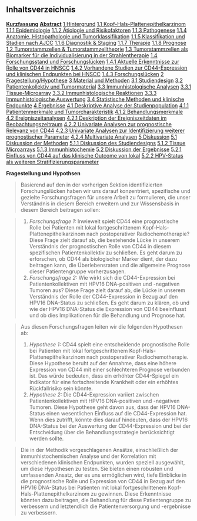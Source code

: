 

## Inhaltsverzeichnis
[**Kurzfassung**](#kurzfassung)
[**Abstract**](#abstract)
[1 Hintergrund](#1-hintergrund)
[1.1 Kopf-Hals-Plattenepithelkarzinom](#1-1-kopf-hals-plattenepithelkarzinom)
[1.1.1 Epidemiologie](#1-1-1-epidemiologie)
[1.1.2 Ätiologie und Risikofaktoren](#1-1-2-ätiologie-und-risikofaktoren)
[1.1.3 Pathogenese](#1-1-3-pathogenese)
[1.1.4 Anatomie, Histopathologie und Tumorklassifikation](#1-1-4-anatomie-histopathologie-und-tumorklassifikation)
[1.1.5 Klassifikation und Stadien nach AJCC](#1-1-5-klassifikation-und-stadien-nach-ajcc)
[1.1.6 Diagnostik & Staging](#1-1-6-diagnostik-staging)
[1.1.7 Therapie](#1-1-7-therapie)
[1.1.8 Prognose](#1-1-8-prognose)
[1.2 Tumorstammzellen & Tumorstammzelltheorie](#1-2-tumorstammzellen-tumorstammzelltheorie)
[1.3 Tumorstammzellen als Biomarker für die Individualisierung in der Strahlentherapie](#1-3-tumorstammzellen-als-biomarker-für-die-individualisierung-in-der-strahlentherapie)
[1.4 Forschungsstand und Forschungslücken](#1-4-forschungsstand-und-forschungslücken)
[1.4.1 Aktuelle Erkenntnisse zur Rolle von CD44 in HNSCC](#1-4-1-aktuelle-erkenntnisse-zur-rolle-von-cd44-in-hnscc)
[1.4.2 Vorhandene Studien zur CD44-Expression und klinischen Endpunkten bei HNSCC](#1-4-2-vorhandene-studien-zur-cd44-expression-und-klinischen-endpunkten-bei-hnscc)
[1.4.3 Forschungslücken](#1-4-3-forschungslücken)
[2 Fragestellung/Hypothese](#2-fragestellunghypothese)
[3 Material und Methoden](#3-material-und-methoden)
[3.1 Studiendesign](#3-1-studiendesign)
[3.2 Patientenkollektiv und Tumormaterial](#3-2-patientenkollektiv-und-tumormaterial)
[3.3 Immunhistologische Analysen](#3-3-immunhistologische-analysen)
[3.3.1 Tissue-Microarray](#3-3-1-tissue-microarray)
[3.3.2 Immunhistologische Reaktionen](#3-3-2-immunhistologische-reaktionen)
[3.3.3 Immunhistologische Auswertung](#3-3-3-immunhistologische-auswertung)
[3.4 Statistische Methoden und klinische Endpunkte](#3-4-statistische-methoden-und-klinische-endpunkte)
[4 Ergebnisse](#4-ergebnisse)
[4.1 Deskriptive Analyse der Studienpopulation](#4-1-deskriptive-analyse-der-studienpopulation)
[4.1.1 Patientenmerkmale und Tumorcharakteristik](#4-1-1-patientenmerkmale-und-tumorcharakteristik)
[4.1.2 Behandlungsmerkmale](#4-1-2-behandlungsmerkmale)
[4.2 Ereigniszeitanalysen](#4-2-ereigniszeitanalysen)
[4.2.1 Deskription der Ereigniszeitdaten im Beobachtungszeitraum](#4-2-1-deskription-der-ereigniszeitdaten-im-beobachtungszeitraum)
[4.2.2 Univariate Analysen zur prognostische Relevanz von CD44](#4-2-2-univariate-analysen-zur-prognostische-relevanz-von-cd44)
[4.2.3 Univariate Analysen zur Identifizierung weiterer prognostischer Parameter](#4-2-3-univariate-analysen-zur-identifizierung-weiterer-prognostischer-parameter)
[4.2.4 Multivariate Analysen](#4-2-4-multivariate-analysen)
[5 Diskussion](#5-diskussion)
[5.1 Diskussion der Methoden](#5-1-diskussion-der-methoden)
[5.1.1 Diskussion des Studiendesigns](#5-1-1-diskussion-des-studiendesigns)
[5.1.2 Tissue Microarrays](#5-1-2-tissue-microarrays)
[5.1.3 Immunhistochemie](#5-1-3-immunhistochemie)
[5.2 Diskussion der Ergebnisse](#diskussion-der-ergebnisse)
[5.2.1 Einfluss von CD44 auf das klinische Outcome von lokal](#einfluss-von-cd44-auf-das-klinische-outcome-von-lokal)
[5.2.2 HPV-Status als weiteren Stratifizierungsparameter](#hpv-status-als-weiteren-stratifizierungsparameter)

**Fragestellung und Hypothsen**
> Basierend auf den in der vorherigen Sektion identifizierten Forschungslücken haben wir uns darauf konzentriert, spezifische und gezielte Forschungsfragen für unsere Arbeit zu formulieren, die unser Verständnis in diesem Bereich erweitern und zur Wissensbasis in diesem Bereich beitragen sollen:

> 1. *Forschungsfrage 1:* Inwieweit spielt CD44 eine prognostische Rolle bei Patienten mit lokal fortgeschrittenem Kopf-Hals-Plattenepithelkarzinom nach postoperativer Radiochemotherapie? Diese Frage zielt darauf ab, die bestehende Lücke in unserem Verständnis der prognostischen Rolle von CD44 in diesem spezifischen Patientenkollektiv zu schließen. Es geht darum zu erforschen, ob CD44 als biologischer Marker dient, der dazu beitragen kann, die Überlebensraten und die allgemeine Prognose dieser Patientengruppe vorherzusagen.
> 2. *Forschungsfrage 2:* Wie wirkt sich die CD44-Expression bei Patientenkollektiven mit HPV16 DNA-positiven und -negativen Tumoren aus? Diese Frage zielt darauf ab, die Lücke in unserem Verständnis der Rolle der CD44-Expression in Bezug auf den HPV16 DNA-Status zu schließen. Es geht darum zu klären, ob und wie der HPV16 DNA-Status die Expression von CD44 beeinflusst und ob dies Implikationen für die Behandlung und Prognose hat.

> Aus diesen Forschungsfragen leiten wir die folgenden Hypothesen ab:
> 1. *Hypothese 1:* CD44 spielt eine entscheidende prognostische Rolle bei Patienten mit lokal fortgeschrittenem Kopf-Hals-Plattenepithelkarzinom nach postoperativer Radiochemotherapie. Diese Hypothese beruht auf der Annahme, dass eine höhere Expression von CD44 mit einer schlechteren Prognose verbunden ist. Das würde bedeuten, dass ein erhöhter CD44-Spiegel ein Indikator für eine fortschreitende Krankheit oder ein erhöhtes Rückfallrisiko sein könnte.
> 2. *Hypothese 2:* Die CD44-Expression variiert zwischen Patientenkollektiven mit HPV16 DNA-positiven und -negativen Tumoren. Diese Hypothese geht davon aus, dass der HPV16 DNA-Status einen wesentlichen Einfluss auf die CD44-Expression hat. Wenn dies zutrifft, könnte dies darauf hindeuten, dass der HPV16 DNA-Status bei der Auswertung der CD44-Expression und bei der Entscheidung über die Behandlungsstrategie berücksichtigt werden sollte.

> Die in der Methodik vorgeschlagenen Ansätze, einschließlich der immunhistochemischen Analyse und der Korrelation mit verschiedenen klinischen Endpunkten, wurden speziell ausgewählt, um diese Hypothesen zu testen. Sie bieten einen robusten und umfassenden Ansatz, der es uns ermöglichen wird, tiefe Einblicke in die prognostische Rolle und Expression von CD44 in Bezug auf den HPV16 DNA-Status bei Patienten mit lokal fortgeschrittenem Kopf-Hals-Plattenepithelkarzinom zu gewinnen. Diese Erkenntnisse könnten dazu beitragen, die Behandlung für diese Patientengruppe zu verbessern und letztendlich die Patientenversorgung und -ergebnisse zu verbessern.